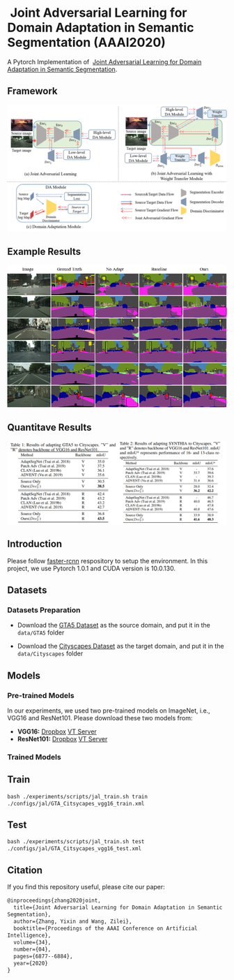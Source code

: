 #  Joint Adversarial Learning for Domain Adaptation in Semantic Segmentation (AAAI2020)
A Pytorch Implementation of  [Joint Adversarial Learning for Domain Adaptation in Semantic Segmentation]((https://aaai.org/ojs/index.php/AAAI/article/view/6169)). 

## Framework

![](figure/framework.png)

## Example Results

![](figure/example_results.png)
## Quantitave Results
![](figure/results.png)

## Introduction
Please follow [faster-rcnn](https://github.com/jwyang/faster-rcnn.pytorch/tree/pytorch-1.0) respository to setup the environment. In this project, we use Pytorch 1.0.1 and CUDA version is 10.0.130. 

## Datasets
### Datasets Preparation
* Download the [GTA5 Dataset](https://download.visinf.tu-darmstadt.de/data/from_games/) as the source domain, and put it in the `data/GTA5` folder

* Download the [Cityscapes Dataset](https://www.cityscapes-dataset.com/) as the target domain, and put it in the `data/Cityscapes` folder


## Models
### Pre-trained Models
In our experiments, we used two pre-trained models on ImageNet, i.e., VGG16 and ResNet101. Please download these two models from:
* **VGG16:** [Dropbox](https://www.dropbox.com/s/s3brpk0bdq60nyb/vgg16_caffe.pth?dl=0)  [VT Server](https://filebox.ece.vt.edu/~jw2yang/faster-rcnn/pretrained-base-models/vgg16_caffe.pth)
* **ResNet101:** [Dropbox](https://www.dropbox.com/s/iev3tkbz5wyyuz9/resnet101_caffe.pth?dl=0)  [VT Server](https://filebox.ece.vt.edu/~jw2yang/faster-rcnn/pretrained-base-models/resnet101_caffe.pth)

### Trained Models


## Train
```
bash ./experiments/scripts/jal_train.sh train ./configs/jal/GTA_Citsycapes_vgg16_train.xml
```



## Test
```
bash ./experiments/scripts/jal_train.sh test ./configs/jal/GTA_Citsycapes_vgg16_test.xml
```

## Citation
If you find this repository useful, please cite our paper:
```
@inproceedings{zhang2020joint,
  title={Joint Adversarial Learning for Domain Adaptation in Semantic Segmentation},
  author={Zhang, Yixin and Wang, Zilei},
  booktitle={Proceedings of the AAAI Conference on Artificial Intelligence},
  volume={34},
  number={04},
  pages={6877--6884},
  year={2020}
}
```
